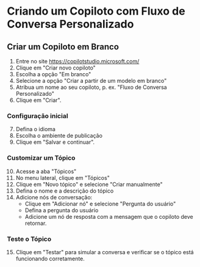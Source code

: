 # Criando um Copiloto com Fluxo de Conversa Personalizado

## Criar um Copiloto em Branco
1. Entre no site https://copilotstudio.microsoft.com/
2. Clique em "Criar novo copiloto"
3. Escolha a opção "Em branco"
4. Selecione a opção "Criar a partir de um modelo em branco"
5. Atribua um nome ao seu copiloto, p. ex. "Fluxo de Conversa Personalizado"
6. Clique em "Criar".

### Configuração inicial
7. Defina o idioma
8. Escolha o ambiente de publicação
9. Clique em "Salvar e continuar".

### Customizar um Tópico
10. Acesse a aba "Tópicos"
11. No menu lateral, clique em "Tópicos"
12. Clique em "Novo tópico" e selecione "Criar manualmente"
13. Defina o nome e a descrição do tópico
14. Adicione nós de conversação:
    - Clique em "Adicionar nó" e selecione "Pergunta do usuário"
    - Defina a pergunta do usuário
    - Adicione um nó de resposta com a mensagem que o copiloto deve retornar.

### Teste o Tópico
15. Clique em "Testar" para simular a conversa e verificar se o tópico está funcionando corretamente.









